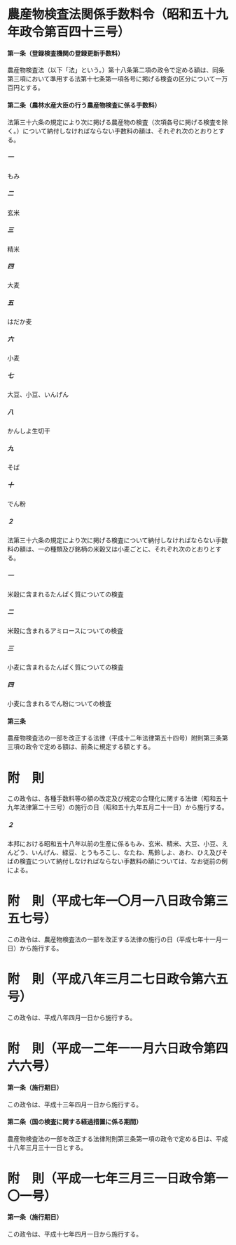 # 農産物検査法関係手数料令（昭和五十九年政令第百四十三号）
#### 第一条（登録検査機関の登録更新手数料）
農産物検査法（以下「法」という。）第十八条第二項の政令で定める額は、同条第三項において準用する法第十七条第一項各号に掲げる検査の区分について一万百円とする。
#### 第二条（農林水産大臣の行う農産物検査に係る手数料）
法第三十六条の規定により次に掲げる農産物の検査（次項各号に掲げる検査を除く。）について納付しなければならない手数料の額は、それぞれ次のとおりとする。
##### 一
もみ
##### 二
玄米
##### 三
精米
##### 四
大麦
##### 五
はだか麦
##### 六
小麦
##### 七
大豆、小豆、いんげん
##### 八
かんしよ生切干
##### 九
そば
##### 十
でん粉
##### ２
法第三十六条の規定により次に掲げる検査について納付しなければならない手数料の額は、一の種類及び銘柄の米穀又は小麦ごとに、それぞれ次のとおりとする。
##### 一
米穀に含まれるたんぱく質についての検査
##### 二
米穀に含まれるアミロースについての検査
##### 三
小麦に含まれるたんぱく質についての検査
##### 四
小麦に含まれるでん粉についての検査
#### 第三条
農産物検査法の一部を改正する法律（平成十二年法律第五十四号）附則第三条第三項の政令で定める額は、前条に規定する額とする。
# 附　則
この政令は、各種手数料等の額の改定及び規定の合理化に関する法律（昭和五十九年法律第二十三号）の施行の日（昭和五十九年五月二十一日）から施行する。
##### ２
本邦における昭和五十八年以前の生産に係るもみ、玄米、精米、大豆、小豆、えんどう、いんげん、緑豆、とうもろこし、なたね、馬鈴しよ、あわ、ひえ及びそばの検査について納付しなければならない手数料の額については、なお従前の例による。
# 附　則（平成七年一〇月一八日政令第三五七号）
この政令は、農産物検査法の一部を改正する法律の施行の日（平成七年十一月一日）から施行する。
# 附　則（平成八年三月二七日政令第六五号）
この政令は、平成八年四月一日から施行する。
# 附　則（平成一二年一一月六日政令第四六六号）
#### 第一条（施行期日）
この政令は、平成十三年四月一日から施行する。
#### 第二条（国の検査に関する経過措置に係る期間）
農産物検査法の一部を改正する法律附則第三条第一項の政令で定める日は、平成十八年三月三十一日とする。
# 附　則（平成一七年三月三一日政令第一〇一号）
#### 第一条（施行期日）
この政令は、平成十七年四月一日から施行する。
